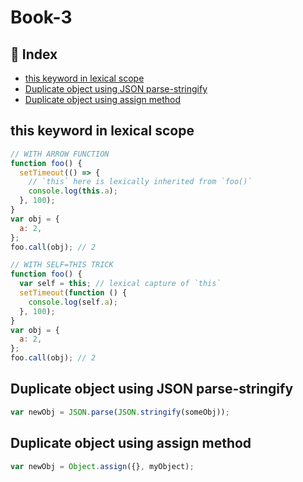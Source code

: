 # Book-3

## :pencil: Index

- [this keyword in lexical scope](#this-keyword-in-lexical-scope)
- [Duplicate object using JSON parse-stringify](#Duplicate-object-using-JSON-parse-stringify)
- [Duplicate object using assign method](#Duplicate-object-using-assign-method)

## this keyword in lexical scope

```js
// WITH ARROW FUNCTION
function foo() {
  setTimeout(() => {
    // `this` here is lexically inherited from `foo()`
    console.log(this.a);
  }, 100);
}
var obj = {
  a: 2,
};
foo.call(obj); // 2
```

```js
// WITH SELF=THIS TRICK
function foo() {
  var self = this; // lexical capture of `this`
  setTimeout(function () {
    console.log(self.a);
  }, 100);
}
var obj = {
  a: 2,
};
foo.call(obj); // 2
```

## Duplicate object using JSON parse-stringify

```js
var newObj = JSON.parse(JSON.stringify(someObj));
```

## Duplicate object using assign method

```js
var newObj = Object.assign({}, myObject);
```
